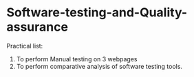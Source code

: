 # Software-testing-and-Quality-assurance

Practical list:
1. To perform Manual testing on 3 webpages
2. To perform comparative analysis of software testing tools.
